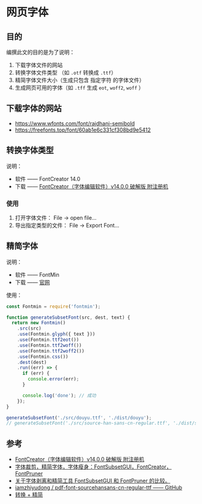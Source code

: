 # 网页字体

## 目的

编撰此文的目的是为了说明：

1. 下载字体文件的网站
2. 转换字体文件类型 （如 `.otf` 转换成 `.ttf`）
3. 精简字体文件大小（生成只包含 指定字符 的字体文件）
4. 生成网页可用的字体（如 `.tff` 生成 `eot`, `woff2`, `woff` ）

## 下载字体的网站

* https://www.wfonts.com/font/rajdhani-semibold
* https://freefonts.top/font/60ab1e6c331cf308bd9e5412

## 转换字体类型

说明：

* 软件 —— FontCreator 14.0
* 下载 —— [FontCreator（字体编辑软件）v14.0.0 破解版 附注册机](https://www.macno1.com/post/2330.html)

### 使用

1. 打开字体文件： File -> open file...
2. 导出指定类型的文件： File -> Export Font...


## 精简字体

说明：

* 软件 —— FontMin 
* 下载 —— [官网](http://ecomfe.github.io/fontmin)

使用：

```javascript
const Fontmin = require('fontmin');

function generateSubsetFont(src, dest, text) {
  return new Fontmin()
    .src(src)
    .use(Fontmin.glyph({ text }))
    .use(Fontmin.ttf2eot())
    .use(Fontmin.ttf2woff())
    .use(Fontmin.ttf2woff2())
    .use(Fontmin.css())
    .dest(dest)
    .run((err) => {
      if (err) {
        console.error(err);
      }

      console.log('done'); // 成功
    });
}

generateSubsetFont('./src/douyu.ttf', './dist/douyu');
// generateSubsetFont('./src/source-han-sans-cn-regular.ttf', './dist/source-han-sans-cn-regular');
```

## 参考

* [FontCreator（字体编辑软件）v14.0.0 破解版 附注册机](https://www.macno1.com/post/2330.html)
* [字体裁剪，精简字体，字体瘦身：FontSubsetGUI，FontCreator，FontPruner](https://blog.csdn.net/linxinfa/article/details/88427808)
* [关于字体剥离和精简工具 FontSubsetGUI 和 FontPruner 的比较。](https://www.cnblogs.com/yaukey/p/compare_fontsubsetgui_fontpruner_for_unity.html)
* [iamzhiyudong / pdf-font-sourcehansans-cn-regular-ttf  —— GitHub](https://github.com/iamzhiyudong/pdf-font-sourcehansans-cn-regular-ttf)
* [转换 + 精简](https://transfonter.org/)